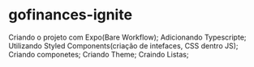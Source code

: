 # gofinances-ignite

Criando o projeto com Expo(Bare Workflow);
Adicionando Typescripte;
Utilizando Styled Components(criação de intefaces, CSS dentro JS);
Criando componetes;
Criando Theme;
Craindo Listas;
